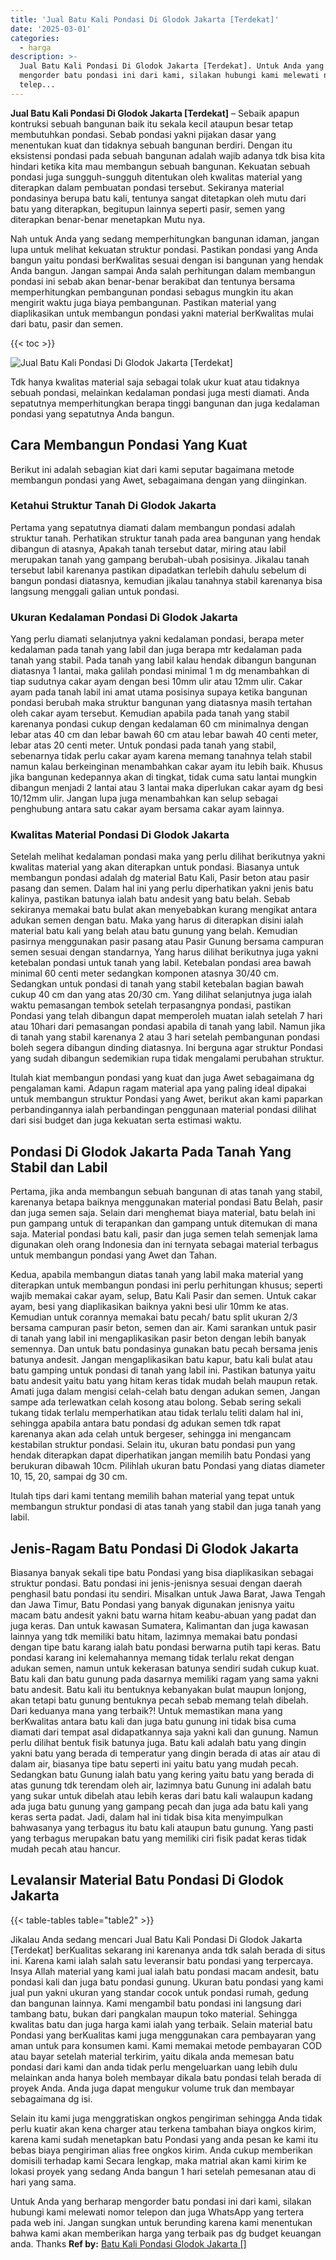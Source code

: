 ```yaml
---
title: 'Jual Batu Kali Pondasi Di Glodok Jakarta [Terdekat]'
date: '2025-03-01'
categories:
  - harga
description: >-
  Jual Batu Kali Pondasi Di Glodok Jakarta [Terdekat]. Untuk Anda yang berharap
  mengorder batu pondasi ini dari kami, silakan hubungi kami melewati nomor
  telep...
---
```


**Jual Batu Kali Pondasi Di Glodok Jakarta \[Terdekat\]** – Sebaik apapun kontruksi sebuah bangunan baik itu sekala kecil ataupun besar tetap membutuhkan pondasi. Sebab pondasi yakni pijakan dasar yang menentukan kuat dan tidaknya sebuah bangunan berdiri. Dengan itu eksistensi pondasi pada sebuah bangunan adalah wajib adanya tdk bisa kita hindari ketika kita mau membangun sebuah bangunan. Kekuatan sebuah pondasi juga sungguh-sungguh ditentukan oleh kwalitas material yang diterapkan dalam pembuatan pondasi tersebut. Sekiranya material pondasinya berupa batu kali, tentunya sangat ditetapkan oleh mutu dari batu yang diterapkan, begitupun lainnya seperti pasir, semen yang diterapkan benar-benar menetapkan Mutu nya.

Nah untuk Anda yang sedang memperhitungkan bangunan idaman, jangan lupa untuk melihat kekuatan struktur pondasi. Pastikan pondasi yang Anda bangun yaitu pondasi berKwalitas sesuai dengan isi bangunan yang hendak Anda bangun. Jangan sampai Anda salah perhitungan dalam membangun pondasi ini sebab akan benar-benar berakibat dan tentunya bersama memperhitungkan pembangunan pondasi sebagus mungkin itu akan mengirit waktu juga biaya pembangunan. Pastikan material yang diaplikasikan untuk membangun pondasi yakni material berKwalitas mulai dari batu, pasir dan semen.

{{< toc >}}

![Jual Batu Kali Pondasi Di Glodok Jakarta [Terdekat]](/images/jual-batu-kali-23.png)

Tdk hanya kwalitas material saja sebagai tolak ukur kuat atau tidaknya sebuah pondasi, melainkan kedalaman pondasi juga mesti diamati. Anda sepatutnya memperhitungkan berapa tinggi bangunan dan juga kedalaman pondasi yang sepatutnya Anda bangun.

## Cara Membangun Pondasi Yang Kuat

Berikut ini adalah sebagian kiat dari kami seputar bagaimana metode membangun pondasi yang Awet, sebagaimana dengan yang diinginkan.

### Ketahui Struktur Tanah Di Glodok Jakarta

Pertama yang sepatutnya diamati dalam membangun pondasi adalah struktur tanah. Perhatikan struktur tanah pada area bangunan yang hendak dibangun di atasnya, Apakah tanah tersebut datar, miring atau labil merupakan tanah yang gampang berubah-ubah posisinya. Jikalau tanah tersebut labil karenanya pastikan dipadatkan terlebih dahulu sebelum di bangun pondasi diatasnya, kemudian jikalau tanahnya stabil karenanya bisa langsung menggali galian untuk pondasi.

### Ukuran Kedalaman Pondasi Di Glodok Jakarta

Yang perlu diamati selanjutnya yakni kedalaman pondasi, berapa meter kedalaman pada tanah yang labil dan juga berapa mtr kedalaman pada tanah yang stabil. Pada tanah yang labil kalau hendak dibangun bangunan diatasnya 1 lantai, maka galilah pondasi minimal 1 m dg menambahkan di tiap sudutnya cakar ayam dengan besi 10mm ulir atau 12mm ulir. Cakar ayam pada tanah labil ini amat utama posisinya supaya ketika bangunan pondasi berubah maka struktur bangunan yang diatasnya masih tertahan oleh cakar ayam tersebut. Kemudian apabila pada tanah yang stabil karenanya pondasi cukup dengan kedalaman 60 cm minimalnya dengan lebar atas 40 cm dan lebar bawah 60 cm atau lebar bawah 40 centi meter, lebar atas 20 centi meter. Untuk pondasi pada tanah yang stabil, sebenarnya tidak perlu cakar ayam karena memang tanahnya telah stabil namun kalau berkeinginan menambahkan cakar ayam itu lebih baik. Khusus jika bangunan kedepannya akan di tingkat, tidak cuma satu lantai mungkin dibangun menjadi 2 lantai atau 3 lantai maka diperlukan cakar ayam dg besi 10/12mm ulir. Jangan lupa juga menambahkan kan selup sebagai penghubung antara satu cakar ayam bersama cakar ayam lainnya.

### Kwalitas Material Pondasi Di Glodok Jakarta

Setelah melihat kedalaman pondasi maka yang perlu dilihat berikutnya yakni kwalitas material yang akan diterapkan untuk pondasi. Biasanya untuk membangun pondasi adalah dg material Batu Kali, Pasir beton atau pasir pasang dan semen. Dalam hal ini yang perlu diperhatikan yakni jenis batu kalinya, pastikan batunya ialah batu andesit yang batu belah. Sebab sekiranya memakai batu bulat akan menyebabkan kurang mengikat antara adukan semen dengan batu. Maka yang harus di diterapkan disini ialah material batu kali yang belah atau batu gunung yang belah. Kemudian pasirnya menggunakan pasir pasang atau Pasir Gunung bersama campuran semen sesuai dengan standarnya, Yang harus dilihat berikutnya juga yakni ketebalan pondasi untuk tanah yang labil. Ketebalan pondasi area bawah minimal 60 centi meter sedangkan komponen atasnya 30/40 cm. Sedangkan untuk pondasi di tanah yang stabil ketebalan bagian bawah cukup 40 cm dan yang atas 20/30 cm. Yang dilihat selanjutnya juga ialah waktu pemasangan tembok setelah terpasangnya pondasi, pastikan Pondasi yang telah dibangun dapat memperoleh muatan ialah setelah 7 hari atau 10hari dari pemasangan pondasi apabila di tanah yang labil. Namun jika di tanah yang stabil karenanya 2 atau 3 hari setelah pembangunan pondasi boleh segera dibangun dinding diatasnya. Ini berguna agar struktur Pondasi yang sudah dibangun sedemikian rupa tidak mengalami perubahan struktur.

Itulah kiat membangun pondasi yang kuat dan juga Awet sebagaimana dg pengalaman kami. Adapun ragam material apa yang paling ideal dipakai untuk membangun struktur Pondasi yang Awet, berikut akan kami paparkan perbandingannya ialah perbandingan penggunaan material pondasi dilihat dari sisi budget dan juga kekuatan serta estimasi waktu.

## Pondasi Di Glodok Jakarta Pada Tanah Yang Stabil dan Labil

Pertama, jika anda membangun sebuah bangunan di atas tanah yang stabil, karenanya betapa baiknya menggunakan material pondasi Batu Belah, pasir dan juga semen saja. Selain dari menghemat biaya material, batu belah ini pun gampang untuk di terapankan dan gampang untuk ditemukan di mana saja. Material pondasi batu kali, pasir dan juga semen telah semenjak lama digunakan oleh orang Indonesia dan ini ternyata sebagai material terbagus untuk membangun pondasi yang Awet dan Tahan.

Kedua, apabila membangun diatas tanah yang labil maka material yang diterapkan untuk membangun pondasi ini perlu perhitungan khusus; seperti wajib memakai cakar ayam, selup, Batu Kali Pasir dan semen. Untuk cakar ayam, besi yang diaplikasikan baiknya yakni besi ulir 10mm ke atas. Kemudian untuk corannya memakai batu pecah/ batu split ukuran 2/3 bersama campuran pasir beton, semen dan air. Kami sarankan untuk pasir di tanah yang labil ini mengaplikasikan pasir beton dengan lebih banyak semennya. Dan untuk batu pondasinya gunakan batu pecah bersama jenis batunya andesit. Jangan mengaplikasikan batu kapur, batu kali bulat atau batu gamping untuk pondasi di tanah yang labil ini. Pastikan batunya yaitu batu andesit yaitu batu yang hitam keras tidak mudah belah maupun retak. Amati juga dalam mengisi celah-celah batu dengan adukan semen, Jangan sampe ada terlewatkan celah kosong atau bolong. Sebab sering sekali tukang tidak terlalu memperhatikan atau tidak terlalu teliti dalam hal ini, sehingga apabila antara batu pondasi dg adukan semen tdk rapat karenanya akan ada celah untuk bergeser, sehingga ini mengancam kestabilan struktur pondasi. Selain itu, ukuran batu pondasi pun yang hendak diterapkan dapat diperhatikan jangan memilih batu Pondasi yang berukuran dibawah 10cm. Pilihlah ukuran batu Pondasi yang diatas diameter 10, 15, 20, sampai dg 30 cm.

Itulah tips dari kami tentang memilih bahan material yang tepat untuk membangun struktur pondasi di atas tanah yang stabil dan juga tanah yang labil.

## Jenis-Ragam Batu Pondasi Di Glodok Jakarta

Biasanya banyak sekali tipe batu Pondasi yang bisa diaplikasikan sebagai struktur pondasi. Batu pondasi ini jenis-jenisnya sesuai dengan daerah penghasil batu pondasi itu sendiri. Misalkan untuk Jawa Barat, Jawa Tengah dan Jawa Timur, Batu Pondasi yang banyak digunakan jenisnya yaitu macam batu andesit yakni batu warna hitam keabu-abuan yang padat dan juga keras. Dan untuk kawasan Sumatera, Kalimantan dan juga kawasan lainnya yang tdk memiliki batu hitam, lazimnya memakai batu pondasi dengan tipe batu karang ialah batu pondasi berwarna putih tapi keras. Batu pondasi karang ini kelemahannya memang tidak terlalu rekat dengan adukan semen, namun untuk kekerasan batunya sendiri sudah cukup kuat. Batu kali dan batu gunung pada dasarnya memiliki ragam yang sama yakni batu andesit. Batu kali itu bentuknya kebanyakan bulat maupun lonjong, akan tetapi batu gunung bentuknya pecah sebab memang telah dibelah. Dari keduanya mana yang terbaik?! Untuk memastikan mana yang berKwalitas antara batu kali dan juga batu gunung ini tidak bisa cuma diamati dari tempat asal didapatkannya saja yakni kali dan gunung. Namun perlu dilihat bentuk fisik batunya juga. Batu kali adalah batu yang dingin yakni batu yang berada di temperatur yang dingin berada di atas air atau di dalam air, biasanya tipe batu seperti ini yaitu batu yang mudah pecah. Sedangkan batu Gunung ialah batu yang kering yaitu batu yang berada di atas gunung tdk terendam oleh air, lazimnya batu Gunung ini adalah batu yang sukar untuk dibelah atau lebih keras dari batu kali walaupun kadang ada juga batu gunung yang gampang pecah dan juga ada batu kali yang keras serta padat. Jadi, dalam hal ini tidak bisa kita menyimpulkan bahwasanya yang terbagus itu batu kali ataupun batu gunung. Yang pasti yang terbagus merupakan batu yang memiliki ciri fisik padat keras tidak mudah pecah atau hancur.

## Levalansir Material Batu Pondasi Di Glodok Jakarta

{{< table-tables table="table2" >}}

Jikalau Anda sedang mencari Jual Batu Kali Pondasi Di Glodok Jakarta \[Terdekat\] berKualitas sekarang ini karenanya anda tdk salah berada di situs ini. Karena kami ialah salah satu leveransir batu pondasi yang terpercaya. Insya Allah material yang kami jual ialah batu pondasi macam andesit, batu pondasi kali dan juga batu pondasi gunung. Ukuran batu pondasi yang kami jual pun yakni ukuran yang standar cocok untuk pondasi rumah, gedung dan bangunan lainnya. Kami mengambil batu pondasi ini langsung dari tambang batu, bukan dari pangkalan maupun toko material. Sehingga kwalitas batu dan juga harga kami ialah yang terbaik. Selain material batu Pondasi yang berKualitas kami juga menggunakan cara pembayaran yang aman untuk para konsumen kami. Kami memakai metode pembayaran COD atau bayar setelah material terkirim, yaitu dikala anda memesan batu pondasi dari kami dan anda tidak perlu mengeluarkan uang lebih dulu melainkan anda hanya boleh membayar dikala batu pondasi telah berada di proyek Anda. Anda juga dapat mengukur volume truk dan membayar sebagaimana dg isi.

Selain itu kami juga menggratiskan ongkos pengiriman sehingga Anda tidak perlu kuatir akan kena charger atau terkena tambahan biaya ongkos kirim, karena kami sudah menetapkan batu Pondasi yang anda pesan ke kami itu bebas biaya pengiriman alias free ongkos kirim. Anda cukup memberikan domisili terhadap kami Secara lengkap, maka matrial akan kami kirim ke lokasi proyek yang sedang Anda bangun 1 hari setelah pemesanan atau di hari yang sama.

Untuk Anda yang berharap mengorder batu pondasi ini dari kami, silakan hubungi kami melewati nomor telepon dan juga WhatsApp yang tertera pada web ini. Jangan sungkan untuk berunding karena kami menentukan bahwa kami akan memberikan harga yang terbaik pas dg budget keuangan anda. Thanks
**Ref by:** [Batu Kali Pondasi Glodok Jakarta []](https://id.wikipedia.org/wiki/Batu)
